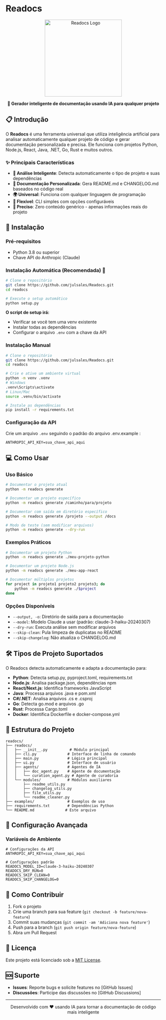 # Readocs 

<div align="center">

<img width="250" height="250" alt="Readocs Logo" src="https://github.com/user-attachments/assets/9545feb4-e2e2-4ff4-af61-514f814cd564" />

**🚀 Gerador inteligente de documentação usando IA para qualquer projeto**

</div>

## 📋 Introdução

O **Readocs** é uma ferramenta universal que utiliza inteligência artificial para analisar automaticamente qualquer projeto de código e gerar documentação personalizada e precisa. Ele funciona com projetos Python, Node.js, React, Java, .NET, Go, Rust e muitos outros.

### ✨ Principais Características

- **🤖 Análise Inteligente**: Detecta automaticamente o tipo de projeto e suas dependências
- **📝 Documentação Personalizada**: Gera README.md e CHANGELOG.md baseados no código real
- **🌍 Universal**: Funciona com qualquer linguagem de programação
- **🔧 Flexível**: CLI simples com opções configuráveis
- **🎯 Preciso**: Zero conteúdo genérico - apenas informações reais do projeto

## 🚀 Instalação

### Pré-requisitos
- Python 3.8 ou superior
- Chave API do Anthropic (Claude)

### Instalação Automática (Recomendada) 🎯

```bash
# Clone o repositório
git clone https://github.com/julsales/Readocs.git
cd readocs

# Execute o setup automático
python setup.py
```

**O script de setup irá:**
- Verificar se você tem uma venv existente
- Instalar todas as dependências  
- Configurar o arquivo `.env` com a chave da API 

### Instalação Manual

```bash
# Clone o repositório
git clone https://github.com/julsales/Readocs.git
cd readocs

# Crie e ative um ambiente virtual
python -m venv .venv
# Windows
.venv\Scripts\activate
# Linux/Mac
source .venv/bin/activate

# Instale as dependências
pip install -r requirements.txt
```

### Configuração da API
Crie um arquivo `.env` seguindo o padrão do arquivo .env.example :
```env
ANTHROPIC_API_KEY=sua_chave_api_aqui

```

## 💻 Como Usar

### Uso Básico

```bash
# Documentar o projeto atual
python -m readocs generate

# Documentar um projeto específico
python -m readocs generate /caminho/para/projeto

# Documentar com saída em diretório específico
python -m readocs generate /projeto --output /docs

# Modo de teste (sem modificar arquivos)
python -m readocs generate --dry-run
```

### Exemplos Práticos

```bash
# Documentar um projeto Python
python -m readocs generate ./meu-projeto-python

# Documentar um projeto Node.js
python -m readocs generate ./meu-app-react

# Documentar múltiplos projetos
for project in projeto1 projeto2 projeto3; do
    python -m readocs generate ./$project
done
```

### Opções Disponíveis

- `--output, -o`: Diretório de saída para a documentação
- `--model`: Modelo Claude a usar (padrão: claude-3-haiku-20240307)
- `--dry-run`: Executa análise sem modificar arquivos
- `--skip-clean`: Pula limpeza de duplicatas no README
- `--skip-changelog`: Não atualiza o CHANGELOG.md

## 🛠️ Tipos de Projeto Suportados

O Readocs detecta automaticamente e adapta a documentação para:

- **Python**: Detecta setup.py, pyproject.toml, requirements.txt
- **Node.js**: Analisa package.json, dependências npm
- **React/Next.js**: Identifica frameworks JavaScript
- **Java**: Processa arquivos .java e pom.xml
- **C#/.NET**: Analisa arquivos .cs e .csproj
- **Go**: Detecta go.mod e arquivos .go
- **Rust**: Processa Cargo.toml
- **Docker**: Identifica Dockerfile e docker-compose.yml

## 📁 Estrutura do Projeto

```
readocs/
├── readocs/
│   ├── __init__.py          # Módulo principal
│   ├── cli.py              # Interface de linha de comando
│   ├── main.py             # Lógica principal
│   ├── ui.py               # Interface de usuário
│   ├── agents/             # Agentes de IA
│   │   ├── doc_agent.py    # Agente de documentação
│   │   └── curation_agent.py # Agente de curadoria
│   └── modules/            # Módulos auxiliares
│       ├── readme_utils.py
│       ├── changelog_utils.py
│       ├── file_utils.py
│       └── readme_cleaner.py
├── examples/               # Exemplos de uso
├── requirements.txt        # Dependências Python
└── README.md              # Este arquivo
```

## 🔧 Configuração Avançada

### Variáveis de Ambiente

```env
# Configurações da API
ANTHROPIC_API_KEY=sua_chave_api_aqui

# Configurações padrão
READOCS_MODEL_ID=claude-3-haiku-20240307
READOCS_DRY_RUN=0
READOCS_SKIP_CLEAN=0
READOCS_SKIP_CHANGELOG=0
```

## 🤝 Como Contribuir

1. Fork o projeto
2. Crie uma branch para sua feature (`git checkout -b feature/nova-feature`)
3. Commit suas mudanças (`git commit -am 'Adiciona nova feature'`)
4. Push para a branch (`git push origin feature/nova-feature`)
5. Abra um Pull Request

## 📜 Licença

Este projeto está licenciado sob a [MIT License](LICENSE).

## 🆘 Suporte

- **Issues**: Reporte bugs e solicite features no [GitHub Issues]
- **Discussões**: Participe das discussões no [GitHub Discussions]

---

<div align="center">
Desenvolvido com ❤️ usando IA para tornar a documentação de código mais inteligente
</div>
